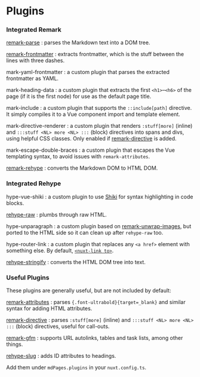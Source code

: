 # Plugins

### Integrated Remark

[remark-parse](https://github.com/remarkjs/remark/tree/main/packages/remark-parse)
: parses the Markdown text into a DOM tree.

[remark-frontmatter](https://github.com/remarkjs/remark-frontmatter)
: extracts frontmatter, which is the stuff between the lines with three dashes.

mark-yaml-frontmatter
: a custom plugin that parses the extracted frontmatter as YAML.

mark-heading-data
: a custom plugin that extracts the first `<h1>`&ndash;`<h6>` of the page (if it is the first node) for use as the default page title.

mark-include
: a custom plugin that supports the `::include[path]` directive.
  It simply compiles it to a Vue component import and template element.

mark-directive-renderer
: a custom plugin that renders `:stuff[more]` (inline) and `:::stuff <NL> more <NL> :::` (block) directives into spans and divs, using helpful CSS classes.
  Only enabled if [remark-directive](https://github.com/remarkjs/remark-directive) is added.

mark-escape-double-braces
: a custom plugin that escapes the Vue templating syntax, to avoid issues with `remark-attributes`.

[remark-rehype](https://github.com/remarkjs/remark-rehype)
: converts the Markdown DOM to HTML DOM.

### Integrated Rehype

hype-vue-shiki
: a custom plugin to use [Shiki](https://shiki.matsu.io/) for syntax highlighting in code blocks.

[rehype-raw](https://github.com/rehypejs/rehype-raw)
: plumbs through raw HTML.

hype-unparagraph
: a custom plugin based on [remark-unwrap-images](https://github.com/remarkjs/remark-unwrap-images), but ported to the HTML side so it can clean up after `rehype-raw` too.

hype-router-link
: a custom plugin that replaces any `<a href>` element with something else.
  By default, [`<nuxt-link to>`](https://nuxt.com/docs/api/components/nuxt-link).

[rehype-stringify](https://github.com/rehypejs/rehype/tree/main/packages/rehype-stringify)
: converts the HTML DOM tree into text.

### Useful Plugins

These plugins are generally useful, but are not included by default:

[remark-attributes](https://github.com/manuelmeister/remark-attributes)
: parses `{.font-ultrabold}{target=_blank}` and similar syntax for adding HTML attributes.

[remark-directive](https://github.com/remarkjs/remark-directive)
: parses `:stuff[more]` (inline) and `:::stuff <NL> more <NL> :::` (block) directives, useful for call-outs.

[remark-gfm](https://github.com/remarkjs/remark-gfm)
: supports URL autolinks, tables and task lists, among other things.

[rehype-slug](https://github.com/rehypejs/rehype-slug)
: adds ID attributes to headings.

Add them under `mdPages.plugins` in your `nuxt.config.ts`.
